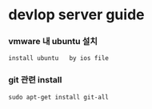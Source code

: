 # devlop server guide

### vmware  내 ubuntu  설치
    install ubuntu   by ios file 

### git 관련 install
    sudo apt-get install git-all





